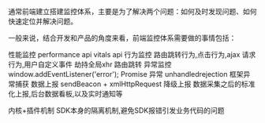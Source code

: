 <!-- https://juejin.cn/post/7108660942686126093 -->
通常前端建立搭建监控体系，主要是为了解决两个问题：如何及时发现问题、如何快速定位并解决问题。

一般来说，结合开发和产品的角度来看，前端监控体系需要做的事情包括：

性能监控
  performance api
  vitals api
行为监控 路由跳转行为,点击行为,ajax 请求行为,用户自定义事件
  劫持全局xhr 路由跳转
异常监控
  window.addEventListener('error');
  Promise 异常 unhandledrejection
  框架异常捕获
数据上报
  sendBeacon + xmlHttpRequest 降级上报
  数据采集之后的标准化上报,后台数据看板,以及实时通知等




内核+插件机制
  SDK本身的隔离机制,避免SDK报错引发业务代码的问题

